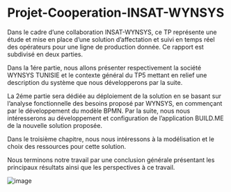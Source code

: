 # Projet-Cooperation-INSAT-WYNSYS

Dans le cadre d’une collaboration INSAT-WYNSYS, ce TP représente une étude et mise en place d’une
solution d’affectation et suivi en temps réel des opérateurs pour une ligne de production donnée.
Ce rapport est subdivisé en deux parties.

Dans la 1ére partie, nous allons présenter respectivement la société WYNSYS TUNISIE et le contexte
général du TP5 mettant en relief une description du système que nous développerons par la suite.

La 2éme partie sera dédiée au déploiement de la solution en se basant sur l’analyse fonctionnelle des besoins
proposé par WYNSYS, en commençant par le développement du modèle BPMN. Par la suite, nous nous
intéresserons au développement et configuration de l’application BUILD.ME de la nouvelle solution
proposée.

Dans le troisième chapitre, nous nous intéressons à la modélisation et le choix des ressources pour cette
solution.

Nous terminons notre travail par une conclusion générale présentant les principaux résultats ainsi que les
perspectives à ce travail.

![image](https://user-images.githubusercontent.com/83011466/121744699-90d2b300-cb03-11eb-9dde-4db5a8d17c20.png)

